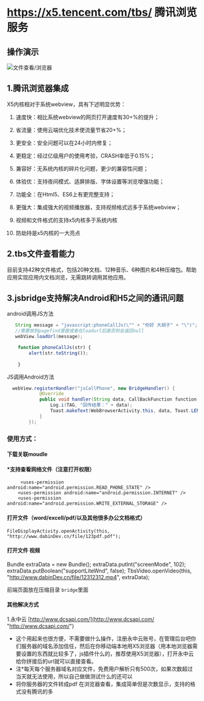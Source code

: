 # **https://x5.tencent.com/tbs/ 腾讯浏览服务** 
## 操作演示
![文件查看/浏览器](https://github.com/Knowledgeables/TBSreader/blob/master/img/gif.gif "文件查看/浏览器")
## 1.腾讯浏览器集成 

X5内核相对于系统webview，具有下述明显优势：

1) 速度快：相比系统webview的网页打开速度有30+%的提升；

2) 省流量：使用云端优化技术使流量节省20+%；

3) 更安全：安全问题可以在24小时内修复；

4) 更稳定：经过亿级用户的使用考验，CRASH率低于0.15%；

5) 兼容好：无系统内核的碎片化问题，更少的兼容性问题；

6) 体验优：支持夜间模式、适屏排版、字体设置等浏览增强功能；

7) 功能全：在Html5、ES6上有更完整支持；

8) 更强大：集成强大的视频播放器，支持视频格式远多于系统webview；

9) 视频和文件格式的支持x5内核多于系统内核

10) 防劫持是x5内核的一大亮点
##  2.tbs文件查看能力

目前支持42种文件格式，包括20种文档、12种音乐、6种图片和4种压缩包。帮助应用实现应用内文档浏览，无需跳转调用其他应用。 

##  3.jsbridge支持解决Android和H5之间的通讯问题

android调用JS方法

```java
   String message = "javascript:phoneCallJs(\"" + "你好 大胡子" + "\")";
   //需要放到pagefind里面或者在loadurl后面否则会返回null
   webView.loadUrl(message);
```
```javascript
    function phoneCallJs(str) {
        alert(str.toString());
       
    }
```
JS调用Android方法



```java
  webView.registerHandler("jsCallPhone", new BridgeHandler() {
            @Override
            public void handler(String data, CallBackFunction function) {
                Log.i(TAG, "回传结果：" + data);
                Toast.makeText(WebBrowserActivity.this, data, Toast.LENGTH_SHORT).show();
            }
        });
```






### 使用方式：
 ####  下载关联moudle
#### *支持查看网络文件（注意打开权限）
         <uses-permission android:name="android.permission.READ_PHONE_STATE" />
        <uses-permission android:name="android.permission.INTERNET" />
        <uses-permission android:name="android.permission.WRITE_EXTERNAL_STORAGE" />

#### 打开文件（word/excell/pdf/以及其他很多办公文档格式）
    FileDisplayActivity.openActivity(this, "http://www.dabinDev.cn/file/123pdf.pdf");


#### 打开文件 视频
   Bundle extraData = new Bundle();
                   extraData.putInt("screenMode", 102);
                   extraData.putBoolean("supportLiteWnd", false);
                   TbsVideo.openVideo(this, "http://www.dabinDev.cn/file/12312312.mp4", extraData);

前端页面放在压缩目录 `bridge`里面
#### 其他解决方式
1.永中云
[http://www.dcsapi.com/](http://www.dcsapi.com/ "http://www.dcsapi.com/")
- 这个用起来也很方便，不需要做什么操作，注册永中云账号，在管理后台吧你们服务器的域名添加信任，然后在你移动端本地用X5浏览器（用本地浏览器需要设置的东西就比较多了，js插件什么的，推荐使用X5浏览器），打开永中云给你拼接后的url就可以直接查看。
- 注*每天每个服务器域名对应文件，免费用户解析只有500次，如果次数超过当天就无法使用，所以自己做做测试什么的还可以
- 将你服务器的文件转成pdf 在浏览器查看，集成简单但是次数显示，支持的格式没有腾讯的多
